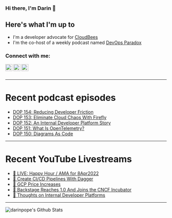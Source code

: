 ### Hi there, I'm Darin 👋

## Here's what I'm up to
- I'm a developer advocate for [CloudBees][cloudbees-website]
- I'm the co-host of a weekly podcast named [DevOps Paradox][dop-website]

### Connect with me:

[<img align="left" alt="darinpope | Twitter" width="22px" src="https://cdn.jsdelivr.net/npm/simple-icons@v3/icons/twitter.svg" />][twitter]
[<img align="left" alt="darinpope | LinkedIn" width="22px" src="https://cdn.jsdelivr.net/npm/simple-icons@v3/icons/linkedin.svg" />][linkedin]
[<img align="left" alt="darinpope | Instagram" width="22px" src="https://cdn.jsdelivr.net/npm/simple-icons@v3/icons/instagram.svg" />][instagram]

<br />
<br />

---

# Recent podcast episodes
<!-- BLOG-POST-LIST:START -->
- [DOP 154: Reducing Developer Friction](https://www.devopsparadox.com/episodes/reducing-developer-friction-154/)
- [DOP 153: Eliminate Cloud Chaos With Firefly](https://www.devopsparadox.com/episodes/eliminate-cloud-chaos-with-firefly-153/)
- [DOP 152: An Internal Developer Platform Story](https://www.devopsparadox.com/episodes/an-internal-developer-platform-story-152/)
- [DOP 151: What Is OpenTelemetry?](https://www.devopsparadox.com/episodes/what-is-opentelemetry-151/)
- [DOP 150: Diagrams As Code](https://www.devopsparadox.com/episodes/diagrams-as-code-150/)
<!-- BLOG-POST-LIST:END -->

---

# Recent YouTube Livestreams
<!-- YOUTUBE:START -->
- [🔴 LIVE: Happy Hour / AMA for 8Apr2022](https://www.youtube.com/watch?v=nFYtxlzks5w)
- [🔴 Create CI/CD Pipelines With Dagger](https://www.youtube.com/watch?v=aAtvVXftw4o)
- [🔴 GCP Price Increases](https://www.youtube.com/watch?v=YLUx-9vukBI)
- [🔴 Backstage Reaches 1.0 And Joins the CNCF Incubator](https://www.youtube.com/watch?v=nl4JFeUW7DU)
- [🔴 Thoughts on Internal Developer Platforms](https://www.youtube.com/watch?v=ffu7tGtjevU)
<!-- YOUTUBE:END -->

---

<img align="left" alt="darinpope's Github Stats" src="https://github-readme-stats.codestackr.vercel.app/api?username=darinpope&show_icons=true&hide_border=true" />


[website]: https://www.darinpope.com/
[twitter]: https://twitter.com/darinpope
[youtube]: https://youtube.com/darinpope
[instagram]: https://instagram.com/darinpope
[linkedin]: https://linkedin.com/in/darinpope
[cloudbees-website]: https://www.cloudbees.com/
[dop-website]: https://www.devopsparadox.com/

<!--
**darinpope/darinpope** is a ✨ _special_ ✨ repository because its `README.md` (this file) appears on your GitHub profile.

Here are some ideas to get you started:

- 🔭 I’m currently working on ...
- 🌱 I’m currently learning ...
- 👯 I’m looking to collaborate on ...
- 🤔 I’m looking for help with ...
- 💬 Ask me about ...
- 📫 How to reach me: ...
- 😄 Pronouns: ...
- ⚡ Fun fact: ...
-->
